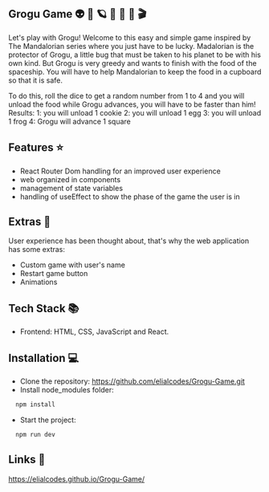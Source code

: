 ## Grogu Game :alien: :rocket: 🪐 :dizzy: :frog: :milky_way: :clapper: 


Let's play with Grogu!
Welcome to this easy and simple game inspired by The Mandalorian series where you just have to be lucky. Madalorian is the protector of Grogu, a little bug that must be taken to his planet to be with his own kind. But Grogu is very greedy and wants to finish with the food of the spaceship. You will have to help Mandalorian to keep the food in a cupboard so that it is safe.

To do this, roll the dice to get a random number from 1 to 4 and you will unload the food while Grogu advances, you will have to be faster than him!
Results:
1: you will unload 1 cookie
2: you will unload 1 egg
3: you will unload 1 frog
4: Grogu will advance 1 square


## Features :star:

- React Router Dom handling for an improved user experience
- web organized in components
- management of state variables
- handling of useEffect to show the phase of the game the user is in


## Extras :1st_place_medal:

User experience has been thought about, that's why the web application has some extras:
- Custom game with user's name
- Restart game button
- Animations

  
## Tech Stack 📚

- Frontend: HTML, CSS, JavaScript and React.
  

## Installation 💻 

- Clone the repository: https://github.com/elialcodes/Grogu-Game.git
- Install node_modules folder: 

```bash
  npm install
```
- Start the project: 

```bash
  npm run dev
```


## Links 🔗

https://elialcodes.github.io/Grogu-Game/
